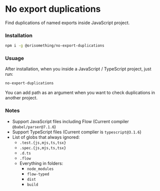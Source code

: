 # No export duplications

Find duplications of named exports inside JavaScript project.

### Installation

```sh
npm i -g @orisomething/no-export-duplications
```

### Usuage

After installation, when you inside a JavaScript / TypeScript project, just run:

```sh
no-export-duplications
```

You can add path as an argument when you want to check duplications in another project.

### Notes

- Support JavaScript files including Flow (Current compiler `@babel/parser@7.1.6`)
- Support TypeScript files (Current complier is `typescript@3.1.6`)
- List of globs that always ignored:
  - `.test.{js,mjs,ts,tsx}`
  - `.spec.{js,mjs,ts,tsx}`
  - `.d.ts`
  - `.flow`
  - Everything in folders:
    - `node_modules`
    - `flow-typed`
    - `dist`
    - `build`
